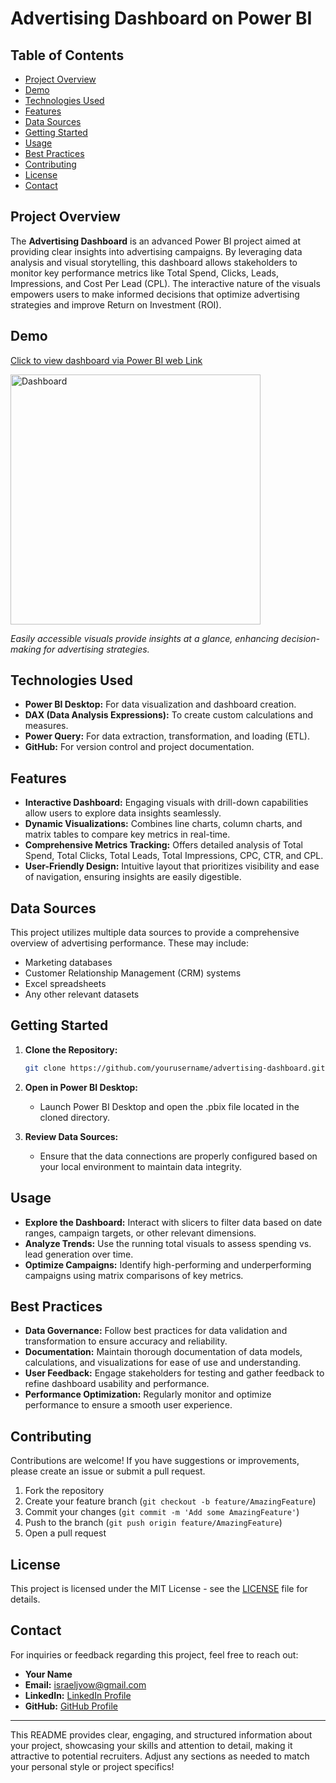 # Advertising Dashboard on Power BI

## Table of Contents

- [Project Overview](#project-overview)
- [Demo](#demo)
- [Technologies Used](#technologies-used)
- [Features](#features)
- [Data Sources](#data-sources)
- [Getting Started](#getting-started)
- [Usage](#usage)
- [Best Practices](#best-practices)
- [Contributing](#contributing)
- [License](#license)
- [Contact](#contact)

## Project Overview

The **Advertising Dashboard** is an advanced Power BI project aimed at providing clear insights into advertising campaigns. By leveraging data analysis and visual storytelling, this dashboard allows stakeholders to monitor key performance metrics like Total Spend, Clicks, Leads, Impressions, and Cost Per Lead (CPL). The interactive nature of the visuals empowers users to make informed decisions that optimize advertising strategies and improve Return on Investment (ROI).

## Demo

[Click to view dashboard via Power BI web Link](https://app.powerbi.com/view?r=eyJrIjoiYjk1M2U3MjctZjE1Zi00NWQzLWEyMmQtZTMzZjhhYzMyYTE1IiwidCI6IjY3NmQ5MDg1LTQzMjMtNDc2NS1iZTVjLWNjMDdlMTEyMTA5MiJ9) 

<div style="display: flex; flex-direction: row;">
  <img src="Media files (Icons, Images & Background)/Dashboardgif.gif" alt="Dashboard" width="400" style="margin-right: 20px;">
</div>

_Easily accessible visuals provide insights at a glance, enhancing decision-making for advertising strategies._

## Technologies Used

- **Power BI Desktop:** For data visualization and dashboard creation.
- **DAX (Data Analysis Expressions):** To create custom calculations and measures.
- **Power Query:** For data extraction, transformation, and loading (ETL).
- **GitHub:** For version control and project documentation.

## Features

- **Interactive Dashboard:** Engaging visuals with drill-down capabilities allow users to explore data insights seamlessly.
- **Dynamic Visualizations:** Combines line charts, column charts, and matrix tables to compare key metrics in real-time.
- **Comprehensive Metrics Tracking:** Offers detailed analysis of Total Spend, Total Clicks, Total Leads, Total Impressions, CPC, CTR, and CPL.
- **User-Friendly Design:** Intuitive layout that prioritizes visibility and ease of navigation, ensuring insights are easily digestible.

## Data Sources

This project utilizes multiple data sources to provide a comprehensive overview of advertising performance. These may include:
- Marketing databases
- Customer Relationship Management (CRM) systems
- Excel spreadsheets
- Any other relevant datasets

## Getting Started

1. **Clone the Repository:**
   ```bash
   git clone https://github.com/yourusername/advertising-dashboard.git
   ```
2. **Open in Power BI Desktop:**
   - Launch Power BI Desktop and open the .pbix file located in the cloned directory.

3. **Review Data Sources:**
   - Ensure that the data connections are properly configured based on your local environment to maintain data integrity.

## Usage

- **Explore the Dashboard:** Interact with slicers to filter data based on date ranges, campaign targets, or other relevant dimensions.
- **Analyze Trends:** Use the running total visuals to assess spending vs. lead generation over time.
- **Optimize Campaigns:** Identify high-performing and underperforming campaigns using matrix comparisons of key metrics.

## Best Practices

- **Data Governance:** Follow best practices for data validation and transformation to ensure accuracy and reliability.
- **Documentation:** Maintain thorough documentation of data models, calculations, and visualizations for ease of use and understanding.
- **User Feedback:** Engage stakeholders for testing and gather feedback to refine dashboard usability and performance.
- **Performance Optimization:** Regularly monitor and optimize performance to ensure a smooth user experience.

## Contributing

Contributions are welcome! If you have suggestions or improvements, please create an issue or submit a pull request. 

1. Fork the repository
2. Create your feature branch (`git checkout -b feature/AmazingFeature`)
3. Commit your changes (`git commit -m 'Add some AmazingFeature'`)
4. Push to the branch (`git push origin feature/AmazingFeature`)
5. Open a pull request

## License

This project is licensed under the MIT License - see the [LICENSE](LICENSE) file for details.

## Contact

For inquiries or feedback regarding this project, feel free to reach out:

- **Your Name**
- **Email:** israeljvow@gmail.com
- **LinkedIn:** [LinkedIn Profile](https://www.linkedin.com/in/israeljosiah/)
- **GitHub:** [GitHub Profile](https://github.com/IsraelVow)

---

This README provides clear, engaging, and structured information about your project, showcasing your skills and attention to detail, making it attractive to potential recruiters. Adjust any sections as needed to match your personal style or project specifics!
